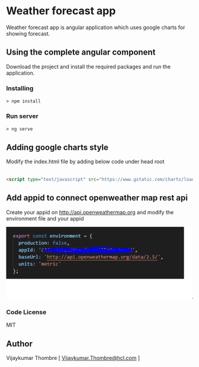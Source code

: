 # Weather forecast app
Weather forecast app is angular application which uses google charts for showing forecast.

## Using the complete angular component

Download the project and install the required packages and run the application.

### Installing

```
> npm install
```

### Run server

```
> ng serve
```

## Adding google charts style
 Modify the index.html file by adding below code under head root
 

``` html

<script type="text/javascript" src="https://www.gstatic.com/charts/loader.js"></script>

```
## Add appid to connect openweather map rest api
Create your appid on http://api.openweathermap.org and modify the environment file and your appid

![Image](/images/app_id.PNG)
	
### Code License
MIT

## Author
Vijaykumar Thombre
[ Vijaykumar.Thombre@hcl.com ]
    


